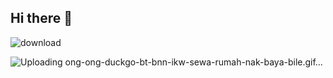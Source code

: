## Hi there 👋

![download](https://github.com/user-attachments/assets/c558690d-6248-4b62-9938-87cad84d5e9d)

![Uploading ong-ong-duckgo-bt-bnn-ikw-sewa-rumah-nak-baya-bile.gif…]()

